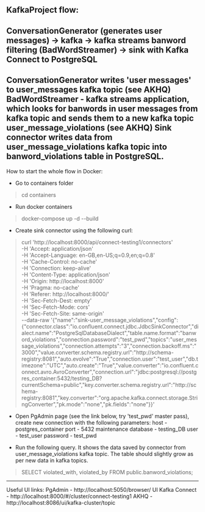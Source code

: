 KafkaProject flow:
---
ConversationGenerator (generates user messages) ->
kafka ->
kafka streams banword filtering (BadWordStreamer) ->
sink with Kafka Connect to PostgreSQL
---

ConversationGenerator writes 'user messages' to user_messages kafka topic (see AKHQ)
BadWordStreamer - kafka streams application, which looks for banwords in user messages from kafka topic
and sends them to a new kafka topic user_message_violations (see AKHQ)
Sink connector writes data from user_message_violations kafka topic into banword_violations table in PostgreSQL.
---

How to start the whole flow in Docker:

- Go to containers folder
> cd containers

- Run docker containers
> docker-compose up -d --build

- Create sink connector using the following curl:
> curl 'http://localhost:8000/api/connect-testing1/connectors' \
-H 'Accept: application/json' \
-H 'Accept-Language: en-GB,en-US;q=0.9,en;q=0.8' \
-H 'Cache-Control: no-cache' \
-H 'Connection: keep-alive' \
-H 'Content-Type: application/json' \
-H 'Origin: http://localhost:8000' \
-H 'Pragma: no-cache' \
-H 'Referer: http://localhost:8000/' \
-H 'Sec-Fetch-Dest: empty' \
-H 'Sec-Fetch-Mode: cors' \
-H 'Sec-Fetch-Site: same-origin' \
--data-raw '{"name":"sink-user_message_violations","config":{"connector.class":"io.confluent.connect.jdbc.JdbcSinkConnector","dialect.name":"PostgreSqlDatabaseDialect","table.name.format":"banword_violations","connection.password":"test_pwd","topics":"user_message_violations","connection.attempts":"3","connection.backoff.ms":"3000","value.converter.schema.registry.url":"http://schema-registry:8081","auto.evolve":"True","connection.user":"test_user","db.timezone":"UTC","auto.create":"True","value.converter":"io.confluent.connect.avro.AvroConverter","connection.url":"jdbc:postgresql://postgres_container:5432/testing_DB?currentSchema=public","key.converter.schema.registry.url":"http://schema-registry:8081","key.converter":"org.apache.kafka.connect.storage.StringConverter","pk.mode":"none","pk.fields":"none"}}'

- Open PgAdmin page (see the link below, try 'test_pwd' master pass), create new connection with the following parameters:
host - postgres_container
port - 5432 
maintenance database - testing_DB
user - test_user
password - test_pwd

- Run the following query. It shows the data saved by connector from user_message_violations kafka topic.
The table should slightly grow as per new data in kafka topics. 
> SELECT violated_with, violated_by
FROM public.banword_violations;
---

Useful UI links:
PgAdmin - http://localhost:5050/browser/
UI Kafka Connect - http://localhost:8000/#/cluster/connect-testing1
AKHQ - http://localhost:8086/ui/kafka-cluster/topic